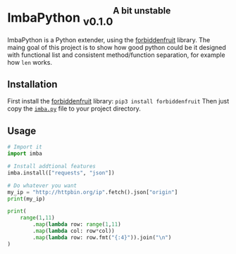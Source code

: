 # ImbaPython <sub>v0.1.0</sub><sup><sup>A bit unstable</sup></sup>

ImbaPython is a Python extender, using the [forbiddenfruit](https://github.com/clarete/forbiddenfruit) library. The maing goal of this project is to show how good python could be it designed with functional list and consistent method/function separation, for example how `len` works.

## Installation

First install the [forbiddenfruit](https://github.com/clarete/forbiddenfruit) library:
`pip3 install forbiddenfruit`
Then just copy the [`imba.py`](imba.py) file to your project directory.

## Usage

```python
# Import it
import imba

# Install addtional features
imba.install(["requests", "json"])

# Do whatever you want
my_ip = "http://httpbin.org/ip".fetch().json["origin"]
print(my_ip)

print(
    range(1,11)
        .map(lambda row: range(1,11)
        .map(lambda col: row*col))
        .map(lambda row: row.fmt("{:4}")).join("\n")
)
```
